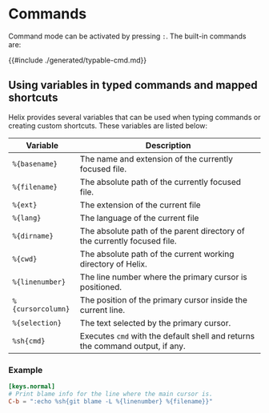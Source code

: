 # Commands

Command mode can be activated by pressing `:`. The built-in commands are:

{{#include ./generated/typable-cmd.md}}

## Using variables in typed commands and mapped shortcuts
Helix provides several variables that can be used when typing commands or creating custom shortcuts. These variables are listed below:

| Variable         | Description |
| ---              | ---                      |
| `%{basename}`    | The name and extension of the currently focused file. |
| `%{filename}`    | The absolute path of the currently focused file. |
| `%{ext}`         | The extension of the current file |
| `%{lang}`        | The language of the current file   |
| `%{dirname}`     | The absolute path of the parent directory of the currently focused file. |
| `%{cwd}`         | The absolute path of the current working directory of Helix. |
| `%{linenumber}`  | The line number where the primary cursor is positioned. |
| `%{cursorcolumn}`| The position of the primary cursor inside the current line. |
| `%{selection}`   | The text selected by the primary cursor. |
| `%sh{cmd}`       | Executes `cmd` with the default shell and returns the command output, if any. |

### Example
```toml
[keys.normal]
# Print blame info for the line where the main cursor is.
C-b = ":echo %sh{git blame -L %{linenumber} %{filename}}"
```
